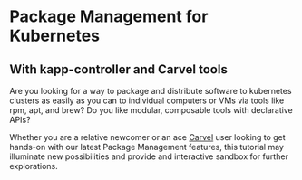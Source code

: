 # Package Management for Kubernetes
## With kapp-controller and Carvel tools


Are you looking for a way to package and distribute
software to kubernetes clusters as easily as you can to individual computers or
VMs via tools like rpm, apt, and brew? Do you like modular, composable tools with declarative APIs?

Whether you are a relative newcomer or an ace
[Carvel](https://carvel.dev/) user looking to get hands-on with our latest Package Management features,
this tutorial may illuminate new possibilities and provide and interactive sandbox for further explorations.
